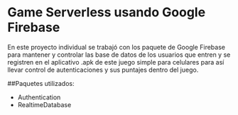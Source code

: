 # Game Serverless usando Google Firebase

En este proyecto individual se trabajó con los paquete de Google Firebase para mantener y controlar las base de datos de los usuarios que entren y se registren en el aplicativo .apk de este juego simple para celulares para así llevar control de autenticaciones y sus puntajes dentro del juego. 

##Paquetes utilizados:

- Authentication
- RealtimeDatabase
